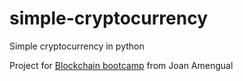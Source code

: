 # simple-cryptocurrency

Simple cryptocurrency in python

Project for  [Blockchain bootcamp](https://www.udemy.com/course/bootcamp-blockchain-cero-experto/) from Joan Amengual 
